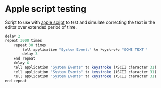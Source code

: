 # Apple script testing

Script to use with [apple script](https://en.wikipedia.org/wiki/AppleScript) to test and simulate correcting the text in the editor over extended period of time.

```js
delay 2
repeat 3000 times
    repeat 30 times
        tell application "System Events" to keystroke "SOME TEXT "
        delay 3
    end repeat
    delay 6
    tell application "System Events" to keystroke (ASCII character 31) --down arrow
    tell application "System Events" to keystroke (ASCII character 31) --down arrow
    tell application "System Events" to keystroke (ASCII character 31) --down arrow
end repeat
```

